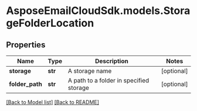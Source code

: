 # AsposeEmailCloudSdk.models.StorageFolderLocation
## Properties
Name | Type | Description | Notes
------------ | ------------- | ------------- | -------------
**storage** | **str** | A storage name              | [optional] 
**folder_path** | **str** | A path to a folder in specified storage              | [optional] 



[[Back to Model list]](Models.md) [[Back to README]](README.md)


